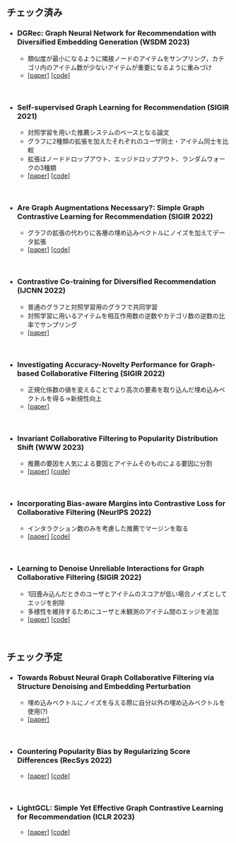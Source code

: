 ## チェック済み
+ ### DGRec: Graph Neural Network for Recommendation with Diversified Embedding Generation (WSDM 2023)
  - 類似度が最小になるように隣接ノードのアイテムをサンプリング，カテゴリ内のアイテム数が少ないアイテムが重要になるように重みづけ
  - [[paper]](https://arxiv.org/abs/2211.10486) [[code]](https://github.com/YangLiangwei/DGRec)

<br>

+ ### Self-supervised Graph Learning for Recommendation (SIGIR 2021)
  - 対照学習を用いた推薦システムのベースとなる論文
  - グラフに2種類の拡張を加えたそれぞれのユーザ同士・アイテム同士を比較
  - 拡張はノードドロップアウト、エッジドロップアウト、ランダムウォークの3種類
  - [[paper]](https://arxiv.org/abs/2010.10783) [[code]](https://github.com/wujcan/SGL-Torch)

<br>

+ ### Are Graph Augmentations Necessary?: Simple Graph Contrastive Learning for Recommendation (SIGIR 2022)
  - グラフの拡張の代わりに各層の埋め込みベクトルにノイズを加えてデータ拡張
  - [[paper]](https://arxiv.org/abs/2112.08679) [[code]](https://github.com/Coder-Yu/QRec)

<br>

+ ### Contrastive Co-training for Diversified Recommendation (IJCNN 2022)
  - 普通のグラフと対照学習用のグラフで共同学習
  - 対照学習に用いるアイテムを相互作用数の逆数やカテゴリ数の逆数の比率でサンプリング
  - [[paper]](https://www.amazon.science/publications/contrastive-so-training-for-diversified-recommendation)
  
<br>

+ ### Investigating Accuracy-Novelty Performance for Graph-based Collaborative Filtering (SIGIR 2022)
  - 正規化係数の値を変えることでより高次の要素を取り込んだ埋め込みベクトルを得る→新規性向上
  - [[paper]](https://arxiv.org/abs/2204.12326)
  
<br>
  
+ ### Invariant Collaborative Filtering to Popularity Distribution Shift (WWW 2023)
  - 推薦の要因を人気による要因とアイテムそのものによる要因に分割
  - [[paper]](https://arxiv.org/abs/2302.05328) [[code]](https://github.com/anzhang314/InvCF)

<br>

+ ### Incorporating Bias-aware Margins into Contrastive Loss for Collaborative Filtering (NeurIPS 2022)
  - インタラクション数のみを考慮した推薦でマージンを取る
  - [[paper]](https://arxiv.org/abs/2210.11054) [[code]](https://github.com/anzhang314/BC-Loss)

<br>

+ ### Learning to Denoise Unreliable Interactions for Graph Collaborative Filtering (SIGIR 2022)
  - 1回畳み込んだときのユーザとアイテムのスコアが低い場合ノイズとしてエッジを削除
  - 多様性を維持するためにユーザと未観測のアイテム間のエッジを追加
  - [[paper]](https://dl.acm.org/doi/abs/10.1145/3477495.3531889) [[code]](https://github.com/ChangxinTian/RGCF)

<br>

## チェック予定

+ ### Towards Robust Neural Graph Collaborative Filtering via Structure Denoising and Embedding Perturbation
  - 埋め込みベクトルにノイズを与える際に自分以外の埋め込みベクトルを使用(?)
  - [[paper]](https://dl.acm.org/doi/10.1145/3568396)

<br>

+ ### Countering Popularity Bias by Regularizing Score Differences (RecSys 2022)
  - [[paper]](https://dl.acm.org/doi/abs/10.1145/3523227.3546757) [[code]](https://github.com/stillpsy/popbias)


<br>

+ ### LightGCL: Simple Yet Effective Graph Contrastive Learning for Recommendation (ICLR 2023)
  - [[paper]](https://arxiv.org/abs/2302.08191) [[code]](https://github.com/HKUDS/LightGCL)